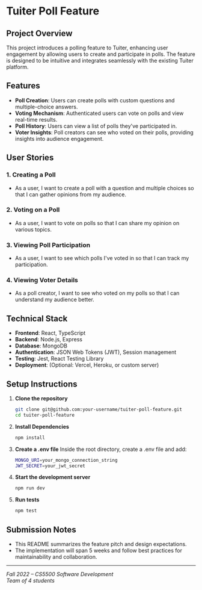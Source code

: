# Tuiter Poll Feature

## Project Overview

This project introduces a polling feature to Tuiter, enhancing user engagement by allowing users to create and participate in polls. The feature is designed to be intuitive and integrates seamlessly with the existing Tuiter platform.

## Features
- **Poll Creation**: Users can create polls with custom questions and multiple-choice answers.
- **Voting Mechanism**: Authenticated users can vote on polls and view real-time results.
- **Poll History**: Users can view a list of polls they've participated in.
- **Voter Insights**: Poll creators can see who voted on their polls, providing insights into audience engagement.

## User Stories

### 1. Creating a Poll
- As a user, I want to create a poll with a question and multiple choices so that I can gather opinions from my audience.

### 2. Voting on a Poll
- As a user, I want to vote on polls so that I can share my opinion on various topics.

### 3. Viewing Poll Participation
- As a user, I want to see which polls I've voted in so that I can track my participation.

### 4. Viewing Voter Details
- As a poll creator, I want to see who voted on my polls so that I can understand my audience better.

## Technical Stack

- **Frontend**: React, TypeScript
- **Backend**: Node.js, Express
- **Database**: MongoDB
- **Authentication**: JSON Web Tokens (JWT), Session management
- **Testing**: Jest, React Testing Library
- **Deployment**: (Optional: Vercel, Heroku, or custom server)

## Setup Instructions

1. **Clone the repository**
   ```bash
   git clone git@github.com:your-username/tuiter-poll-feature.git
   cd tuiter-poll-feature
2. **Install Dependencies**
   ```bash
   npm install
3. **Create a .env file**
   Inside the root directory, create a .env file and add:
   ```bash
   MONGO_URI=your_mongo_connection_string
   JWT_SECRET=your_jwt_secret
4. **Start the development server**
   ```bash
   npm run dev
5. **Run tests**
   ```bash
   npm test


## Submission Notes

- This README summarizes the feature pitch and design expectations.
- The implementation will span 5 weeks and follow best practices for maintainability and collaboration.

---

*Fall 2022 – CS5500 Software Development*  
*Team of 4 students*
